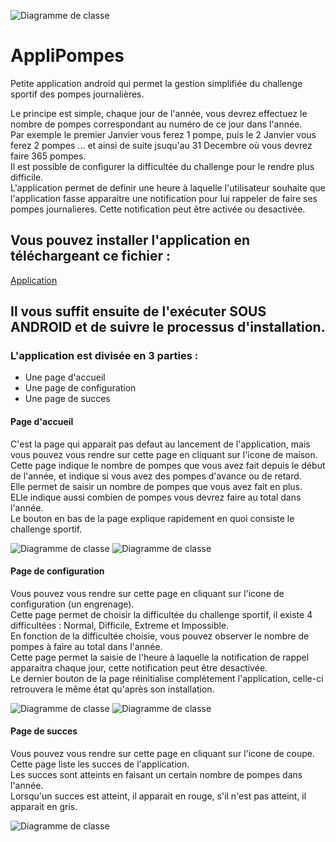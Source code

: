 ![Diagramme de classe](https://github.com/clementor5/AppliPompes/blob/main/img/logo_application.png)

# AppliPompes

Petite application android qui permet la gestion simplifiée du challenge sportif des pompes journalières.

Le principe est simple, chaque jour de l'année, vous devrez effectuez le nombre de pompes correspondant au numéro de ce jour dans l'année.  
Par exemple le premier Janvier vous ferez 1 pompe, puis le 2 Janvier vous ferez 2 pompes ... et ainsi de suite jsuqu'au 31 Decembre où vous devrez faire 365 pompes.  
Il est possible de configurer la difficultée du challenge pour le rendre plus difficile.  
L'application permet de definir une heure à laquelle l'utilisateur souhaite que l'application fasse apparaitre une notification pour lui rappeler de faire ses pompes journalieres. Cette notification peut être activée ou desactivée.

## Vous pouvez installer l'application en téléchargeant ce fichier :
[Application](https://github.com/clementor5/AppliPompes/raw/main/apk/app-debug.apk)

## Il vous suffit ensuite de l'exécuter SOUS ANDROID et de suivre le processus d'installation.

### L'application est divisée en 3 parties :
- Une page d'accueil
- Une page de configuration
- Une page de succes

#### Page d'accueil
C'est la page qui apparait pas defaut au lancement de l'application, mais vous pouvez vous rendre sur cette page en cliquant sur l'icone de maison.  
Cette page indique le nombre de pompes que vous avez fait depuis le début de l'année, et indique si vous avez des pompes d'avance ou de retard.  
Elle permet de saisir un nombre de pompes que vous avez fait en plus.  
ELle indique aussi combien de pompes vous devrez faire au total dans l'année.  
Le bouton en bas de la page explique rapidement en quoi consiste le challenge sportif.

![Diagramme de classe](https://github.com/clementor5/AppliPompes/blob/main/img/accueil_1.png)
![Diagramme de classe](https://github.com/clementor5/AppliPompes/blob/main/img/accueil_2.png)

#### Page de configuration
Vous pouvez vous rendre sur cette page en cliquant sur l'icone de configuration (un engrenage).  
Cette page permet de choisir la difficultée du challenge sportif, il existe 4 difficultées : Normal, Difficile, Extreme et Impossible.  
En fonction de la difficultée choisie, vous pouvez observer le nombre de pompes à faire au total dans l'année.  
Cette page permet la saisie de l'heure à laquelle la notification de rappel apparaitra chaque jour, cette notification peut être desactivée.  
Le dernier bouton de la page réinitialise complètement l'application, celle-ci retrouvera le même état qu'après son installation.

![Diagramme de classe](https://github.com/clementor5/AppliPompes/blob/main/img/configuration_1.png)
![Diagramme de classe](https://github.com/clementor5/AppliPompes/blob/main/img/configuration_2.png)

#### Page de succes
Vous pouvez vous rendre sur cette page en cliquant sur l'icone de coupe.  
Cette page liste les succes de l'application.  
Les succes sont atteints en faisant un certain nombre de pompes dans l'année.  
Lorsqu'un succes est atteint, il apparait en rouge, s'il n'est pas atteint, il apparait en gris.

![Diagramme de classe](https://github.com/clementor5/AppliPompes/blob/main/img/succes.png)
